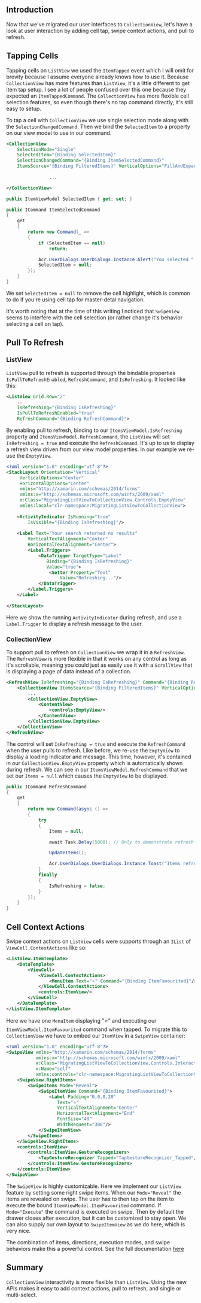 ## Introduction

Now that we've migrated our user interfaces to `CollectionView`, let's have a look at user interaction by adding cell tap, swipe context actions, and pull to refresh.

## Tapping Cells

Tapping cells on `ListView` we used the `ItemTapped` event which I will omit for brevity because I assume everyone already knows how to use it. Because `CollectionView` has more features than `ListView`, it's a little different to get item tap setup. I see a lot of people confused over this one because they expected an `ItemTappedCommand`. The `CollectionView` has more flexible cell selection features, so even though there's no tap command directly, it's still easy to setup.

To tap a cell with `CollectionView` we use single selection mode along with the `SelectionChangedCommand`. Then we bind the `SelectedItem` to a property on our view model to use in our command.

~~~xml
<CollectionView
	SelectionMode="Single"
	SelectedItem="{Binding SelectedItem}"
	SelectionChangedCommand="{Binding ItemSelectedCommand}"
	ItemsSource="{Binding FilteredItems}" VerticalOptions="FillAndExpand">
                
                ...

</CollectionView>
~~~

~~~csharp
public ItemViewModel SelectedItem { get; set; }

public ICommand ItemSelectedCommand
{
    get
    {
        return new Command(_ =>
        {
            if (SelectedItem == null)
                return;

            Acr.UserDialogs.UserDialogs.Instance.Alert("You selected " + SelectedItem.Text);
            SelectedItem = null;
        });
    }
}
~~~

We set `SelectedItem = null` to remove the cell highlight, which is common to do if you're using cell tap for master-detal navigation.

It's worth noting that at the time of this writing I noticed that `SwipeView` seems to interfere with the cell selection (or rather change it's behavior selecting a cell on tap).

## Pull To Refresh

### ListView
`ListView` pull to refresh is supported through the bindable properties `IsPullToRefreshEnabled`, `RefreshCommand`, and `IsRefreshing`. It looked like this:

~~~xml
<ListView Grid.Row="2"
	..
	IsRefreshing="{Binding IsRefreshing}"
	IsPullToRefreshEnabled="true"
	RefreshCommand="{Binding RefreshCommand}">
~~~
 
By enabling pull to refresh, binding to our `ItemsViewModel.IsRefreshing` property and `ItemsViewModel.RefreshCommand`, the `ListView` will set `IsRefreshing = true` and execute the `RefreshCommand`. It's up to us to display a refresh view driven from our view model properties. In our example we re-use the `EmptyView`.

~~~xml
<?xml version="1.0" encoding="utf-8"?>
<StackLayout Orientation="Vertical"
	 VerticalOptions="Center"
	 HorizontalOptions="Center"
	 xmlns="http://xamarin.com/schemas/2014/forms"
	 xmlns:x="http://schemas.microsoft.com/winfx/2009/xaml"
	 x:Class="MigratingListViewToCollectionView.Controls.EmptyView"
	 xmlns:local="clr-namespace:MigratingListViewToCollectionView">
	 
	<ActivityIndicator IsRunning="true"
   		IsVisible="{Binding IsRefreshing}"/>
   		
	<Label Text="Your search returned no results"
		VerticalTextAlignment="Center"
		HorizontalTextAlignment="Center">
		<Label.Triggers>
			<DataTrigger TargetType="Label"
		       Binding="{Binding IsRefreshing}"
		       Value="true">
				<Setter Property="Text"
				    Value="Refreshing..."/>
			</DataTrigger>
		</Label.Triggers>
	</Label>
	
</StackLayout>
~~~

Here we show the running `ActivityIndicator` during refresh, and use a `Label.Trigger` to display a refresh message to the user. 

### CollectionView

To support pull to refresh on `CollectionView` we wrap it in a `RefreshView`. The `RefreshView` is more flexible in that it works on any control as long as it's scrollable, meaning you could just as easily use it with a `ScrollView` that is displaying a page of data instead of a collection. 

~~~xml
<RefreshView IsRefreshing="{Binding IsRefreshing}" Command="{Binding RefreshCommand}" Grid.Row="2">
    <CollectionView ItemsSource="{Binding FilteredItems}" VerticalOptions="FillAndExpand">
        ...
        <CollectionView.EmptyView>
            <ContentView>
                <controls:EmptyView/>
            </ContentView>
        </CollectionView.EmptyView>
    </CollectionView>
</RefreshView>
~~~

The control will set `IsRefreshing = true` and execute the `RefreshCommand` when the user pulls to refresh. Like before, we re-use the `EmptyView` to display a loading indicator and message. This time, however, it's contained in our `CollectionView.EmptyView` property which is automatically shown during refresh. We can see in our `ItemsViewModel.RefreshCommand` that we set our `Items = null` which causes the `EmptyView` to be displayed.

~~~csharp
public ICommand RefreshCommand
{
    get
    {
        return new Command(async () =>
        {
            try
            {
                Items = null;

                await Task.Delay(5000); // Only to demonstrate refresh views..

                UpdateItems();

                Acr.UserDialogs.UserDialogs.Instance.Toast("Items refreshed");
            }
            finally
            {
                IsRefreshing = false;
            }
        });
    }
}
~~~
  

## Cell Context Actions

Swipe context actions on `ListView` cells were supports through an `IList` of `ViewCell.ContextActions` like so:

~~~xml
<ListView.ItemTemplate>
    <DataTemplate>
        <ViewCell>
            <ViewCell.ContextActions>
                <MenuItem Text="⭐️" Command="{Binding ItemFavourited}"/>
            </ViewCell.ContextActions>
            <controls:ItemView/>
        </ViewCell>
    </DataTemplate>
</ListView.ItemTemplate>
~~~

Here we have one `MenuItem` displaying "⭐️" and executing our `ItemViewModel.ItemFavourited` command when tapped. To migrate this to `CollectionView` we have to embed our `ItemView` in a `SwipeView` container:

~~~xml
<?xml version="1.0" encoding="utf-8"?>
<SwipeView xmlns="http://xamarin.com/schemas/2014/forms"
           xmlns:x="http://schemas.microsoft.com/winfx/2009/xaml"
           x:Class="MigratingListViewToCollectionView.Controls.InteractiveItemView"
           x:Name="self"
           xmlns:controls="clr-namespace:MigratingListViewToCollectionView.Controls">
    <SwipeView.RightItems>
        <SwipeItems Mode="Reveal">
            <SwipeItemView Command="{Binding ItemFavourited}">
                <Label Padding="0,0,0,20"
                   Text="⭐️"
                   VerticalTextAlignment="Center"
                   HorizontalTextAlignment="End"
                   FontSize="48"
                   WidthRequest="300"/>
            </SwipeItemView>
        </SwipeItems>
    </SwipeView.RightItems>
    <controls:ItemView>
        <controls:ItemView.GestureRecognizers>
            <TapGestureRecognizer Tapped="TapGestureRecognizer_Tapped"/>
        </controls:ItemView.GestureRecognizers>
    </controls:ItemView>
</SwipeView>
~~~

The `SwipeView` is highly customizable. Here we implement our `ListView` feature by setting some right swipe items. When our `Mode="Reveal"` the items are revealed on swipe. The user has to then tap on the item to execute the bound `ItemViewModel.ItemFavourited` command. If `Mode="Execute"` the command is executed on swipe. Then by default the drawer closes after execution, but it can be customized to stay open. We can also supply our own layout to `SwipeItemView` as we do here, which is very nice.

The combination of items, directions, execution modes, and swipe behaviors make this a powerful control. See the full documentation [here](https://docs.microsoft.com/en-us/xamarin/xamarin-forms/user-interface/swipeview)

## Summary
`CollectionView` interactivity is more flexible than `ListView`. Using the new APIs makes it easy to add context actions, pull to refresh, and single or multi-select.